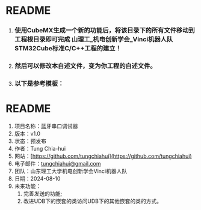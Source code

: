 # README

1. ### 使用CubeMX生成一个新的功能后，将该目录下的所有文件移动到工程根目录即可完成 山理工_机电创新学会_Vinci机器人队 STM32Cube标准C/C++工程的建立！
2. ### 然后可以修改本自述文件，变为你工程的自述文件。
3. ### 以下是参考模板：

# README
1. 项目名称：蓝牙串口调试器
2. 版本：v1.0
3. 状态：预发布
4. 作者：Tung Chia-hui
5. 网站：[https://github.com/tungchiahui](https://github.com/tungchiahui)
6. 电子邮件：tungchiahui@gmail.com
7. 团队：山东理工大学机电创新学会Vinci机器人队
8. 日期：2024-08-10
9. 未来功能：
    1. 完善发送的功能;
    2. 改进UDB下的嵌套的类访问UDB下的其他嵌套的类的方式。